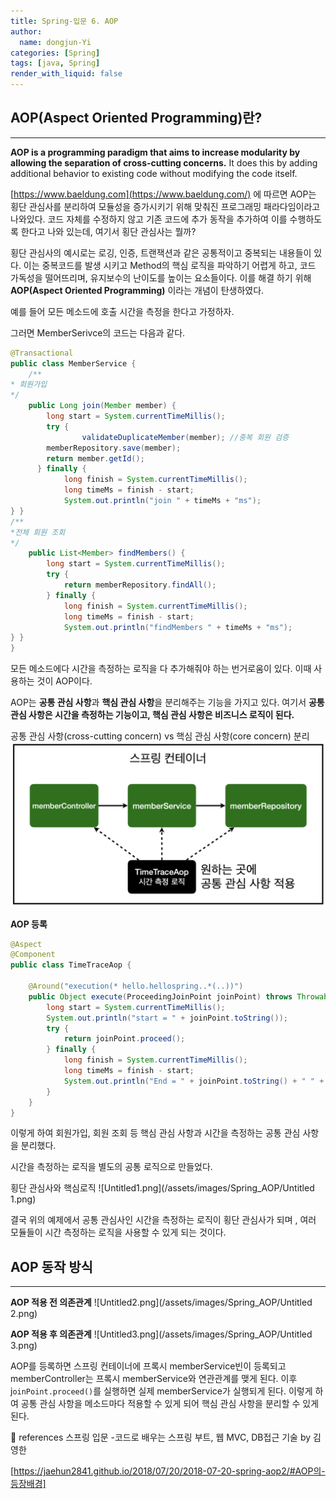 ```yaml
---
title: Spring-입문 6. AOP
author:
  name: dongjun-Yi
categories: [Spring]
tags: [java, Spring]
render_with_liquid: false
---
```


## AOP(Aspect Oriented Programming)란?

---

**AOP is a programming paradigm that aims to increase modularity by allowing the separation of cross-cutting concerns.** It does this by adding additional behavior to existing code without modifying the code itself.

[https://www.baeldung.com](https://www.baeldung.com/) 에 따르면 AOP는 횡단 관심사를 분리하여 모듈성을 증가시키기 위해 맞춰진 프로그래밍 패라다임이라고 나와있다. 코드 자체를 수정하지 않고 기존 코드에 추가 동작을 추가하여 이를 수행하도록 한다고 나와 있는데, 여기서 횡단 관심사는 뭘까?

횡단 관심사의 예시로는 로깅, 인증, 트랜잭션과 같은 공통적이고 중복되는 내용들이 있다. 이는 중복코드를 발생 시키고 Method의 핵심 로직을 파악하기 어렵게 하고, 코드 가독성을 떨어뜨리며, 유지보수의 난이도를 높이는 요소들이다. 이를 해결 하기 위해 **AOP(Aspect Oriented Programming)** 이라는 개념이 탄생하였다.

예를 들어 모든 메소드에 호출 시간을 측정을 한다고 가정하자.

그러면 MemberSerivce의 코드는 다음과 같다.

```java
@Transactional
public class MemberService {
    /**
* 회원가입
*/
    public Long join(Member member) {
        long start = System.currentTimeMillis();
		try {
				validateDuplicateMember(member); //중복 회원 검증
        memberRepository.save(member);
        return member.getId();
      } finally {
            long finish = System.currentTimeMillis();
            long timeMs = finish - start;
            System.out.println("join " + timeMs + "ms");
} }
/**
*전체 회원 조회
*/
    public List<Member> findMembers() {
        long start = System.currentTimeMillis();
        try {
            return memberRepository.findAll();
        } finally {
            long finish = System.currentTimeMillis();
            long timeMs = finish - start;
            System.out.println("findMembers " + timeMs + "ms");
} }
}
```

모든 메소드에다 시간을 측정하는 로직을 다 추가해줘야 하는 번거로움이 있다. 이때 사용하는 것이 AOP이다.

AOP는 **공통 관심 사항**과 **핵심 관심 사항**을 분리해주는 기능을 가지고 있다. 여기서 **공통 관심 사항은 시간을 측정하는 기능이고, 핵심 관심 사항은 비즈니스 로직이 된다.**

공통 관심 사항(cross-cutting concern) vs 핵심 관심 사항(core concern) 분리
![Untitled.png](/assets/images/Spring_AOP/Untitled.png)

**AOP 등록**

```java
@Aspect
@Component
public class TimeTraceAop {

    @Around("execution(* hello.hellospring..*(..))")
    public Object execute(ProceedingJoinPoint joinPoint) throws Throwable {
        long start = System.currentTimeMillis();
        System.out.println("start = " + joinPoint.toString());
        try {
            return joinPoint.proceed();
        } finally {
            long finish = System.currentTimeMillis();
            long timeMs = finish - start;
            System.out.println("End = " + joinPoint.toString() + " " + timeMs + "ms");
        }
    }
}
```

이렇게 하여 회원가입, 회원 조회 등 핵심 관심 사항과 시간을 측정하는 공통 관심 사항을 분리했다.

시간을 측정하는 로직을 별도의 공통 로직으로 만들었다.

횡단 관심사와 핵심로직
![Untitled1.png](/assets/images/Spring_AOP/Untitled 1.png)


결국 위의 예제에서 공통 관심사인 시간을 측정하는 로직이 횡단 관심사가 되며 , 여러 모듈들이 시간 측정하는 로직을 사용할 수 있게 되는 것이다.

## AOP 동작 방식

---
**AOP 적용 전 의존관계**
![Untitled2.png](/assets/images/Spring_AOP/Untitled 2.png)


**AOP 적용 후 의존관계**
![Untitled3.png](/assets/images/Spring_AOP/Untitled 3.png)


AOP를 등록하면 스프링 컨테이너에 프록시 memberService빈이 등록되고 memberController는 프록시 memberService와 연관관계를 맺게 된다. 이후 j`oinPoint.proceed()`를 실행하면 실제 memberService가 실행되게 된다. 이렇게 하여 공통 관심 사항을 메소드마다 적용할 수 있게 되어 핵심 관심 사항을 분리할 수 있게 된다.

<aside>
📖 references 스프링 입문 -코드로 배우는 스프링 부트, 웹 MVC, DB접근 기술 by 김영한

[https://jaehun2841.github.io/2018/07/20/2018-07-20-spring-aop2/#AOP의-등장배경]

</aside>